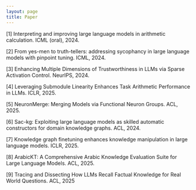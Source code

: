 ```yaml
---
layout: page
title: Paper
---
```


[1] Interpreting and improving large language models in arithmetic calculation. ICML (oral),
2024.

[2] From yes-men to truth-tellers: addressing sycophancy in large language models with
pinpoint tuning. ICML, 2024.

[3] Enhancing Multiple Dimensions of Trustworthiness in LLMs via Sparse Activation
Control. NeurIPS, 2024.

[4] Leveraging Submodule Linearity Enhances Task Arithmetic Performance in LLMs.
ICLR, 2025.

[5] NeuronMerge: Merging Models via Functional Neuron Groups. ACL, 2025.

[6] Sac-kg: Exploiting large language models as skilled automatic constructors for domain
knowledge graphs. ACL, 2024.

[7] Knowledge graph finetuning enhances knowledge manipulation in large language
models. ICLR, 2025.

[8] ArabicKT: A Comprehensive Arabic Knowledge Evaluation Suite for Large Language
Models. ACL, 2025.

[9] Tracing and Dissecting How LLMs Recall Factual Knowledge for Real World Questions.
ACL, 2025
